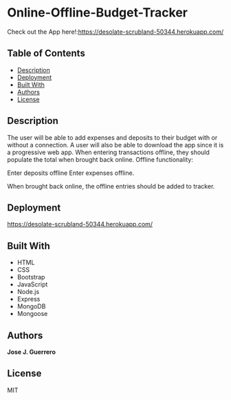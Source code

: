# Online-Offline-Budget-Tracker
Check out the App here!:https://desolate-scrubland-50344.herokuapp.com/
## Table of Contents

* [Description](#description)
* [Deployment](#deployment)
* [Built With](#built-with)
* [Authors](#authors)
* [License](#license)


## Description

The user will be able to add expenses and deposits to their budget with or without a connection. A user will also be able to download the app since it is a progressive web app. When entering transactions offline, they should populate the total when brought back online. Offline functionality: 

Enter deposits offline
Enter expenses offline. 

When brought back online, the offline entries should be added to tracker.

## Deployment

https://desolate-scrubland-50344.herokuapp.com/

## Built With

* HTML
* CSS
* Bootstrap
* JavaScript
* Node.js
* Express
* MongoDB
* Mongoose

## Authors

**Jose J. Guerrero**

## License

MIT